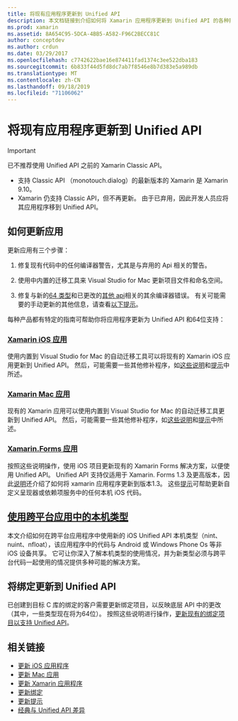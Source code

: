 ```yaml
---
title: 将现有应用程序更新到 Unified API
description: 本文档链接到介绍如何将 Xamarin 应用程序更新到 Unified API 的各种指南。 它讨论了 Xamarin iOS 应用程序和 Xamarin 应用程序。 Xamarin、Forms 应用、跨平台应用中的本机类型和绑定项目。
ms.prod: xamarin
ms.assetid: 8A654C95-5DCA-4BB5-A582-F96C2BECC81C
author: conceptdev
ms.author: crdun
ms.date: 03/29/2017
ms.openlocfilehash: c7742622bae16e874411fad1374c3ee522dba183
ms.sourcegitcommit: 6b833f44d5fd8dc7ab7f8546e8b7d383e5a989db
ms.translationtype: MT
ms.contentlocale: zh-CN
ms.lasthandoff: 09/18/2019
ms.locfileid: "71106062"
---
```

# <a name="updating-existing-apps-to-the-unified-api"></a>将现有应用程序更新到 Unified API

> [!IMPORTANT]
> 已不推荐使用 Unified API 之前的 Xamarin Classic API。
>
> - 支持 Classic API （monotouch.dialog）的最新版本的 Xamarin 是 Xamarin 9.10。
> - Xamarin 仍支持 Classic API，但不再更新。 由于已弃用，因此开发人员应将其应用程序移到 Unified API。

## <a name="how-to-update-your-apps"></a>如何更新应用

更新应用有三个步骤：

1. 修复现有代码中的任何编译器警告，尤其是与弃用的 Api 相关的警告。

2. 使用中内置的迁移工具来 Visual Studio for Mac 更新项目文件和命名空间。

3. 修复与新的[64 类型](~/cross-platform/macios/nativetypes.md)和已更改的[其他 api](~/cross-platform/macios/unified/overview.md#deprecated-typos)相关的其余编译器错误。 有关可能需要的手动更新的其他信息，请查看[以下提示](~/cross-platform/macios/unified/updating-tips.md)。

每种产品都有特定的指南可帮助你将应用程序更新为 Unified API 和64位支持：

### <a name="xamarinios-appscross-platformmaciosunifiedupdating-ios-appsmd"></a>[Xamarin iOS 应用](~/cross-platform/macios/unified/updating-ios-apps.md)

使用内置到 Visual Studio for Mac 的自动迁移工具可以将现有的 Xamarin iOS 应用更新到 Unified API。 然后，可能需要一些其他修补程序，如[这些说明](~/cross-platform/macios/unified/updating-ios-apps.md)和[提示](~/cross-platform/macios/unified/updating-tips.md)中所述。

### <a name="xamarinmac-appscross-platformmaciosunifiedupdating-mac-appsmd"></a>[Xamarin Mac 应用](~/cross-platform/macios/unified/updating-mac-apps.md)

现有的 Xamarin 应用可以使用内置到 Visual Studio for Mac 的自动迁移工具更新到 Unified API。 然后，可能需要一些其他修补程序，如[这些说明](~/cross-platform/macios/unified/updating-mac-apps.md)和[提示](~/cross-platform/macios/unified/updating-tips.md)中所述。

### <a name="xamarinforms-appscross-platformmaciosunifiedupdating-xamarin-forms-appsmd"></a>[Xamarin.Forms 应用](~/cross-platform/macios/unified/updating-xamarin-forms-apps.md)

按照这些说明操作，使用 iOS 项目更新现有的 Xamarin Forms 解决方案，以便使用 Unified API。 Unified API 支持仅适用于 Xamarin. Forms 1.3 及更高版本，因此[说明](~/cross-platform/macios/unified/updating-xamarin-forms-apps.md)还介绍了如何将 xamarin 应用程序更新到版本1.3。 这些[提示](~/cross-platform/macios/unified/updating-tips.md)可帮助更新自定义呈现器或依赖项服务中的任何本机 iOS 代码。

## <a name="working-with-native-types-in-cross-platform-appscross-platformmaciosnativetypesmd"></a>[使用跨平台应用中的本机类型](~/cross-platform/macios/nativetypes.md)

本文介绍如何在跨平台应用程序中使用新的 iOS Unified API 本机类型（nint、nuint、nfloat），该应用程序中的代码与 Android 或 Windows Phone Os 等非 iOS 设备共享。 它可让你深入了解本机类型的使用情况，并为新类型必须与跨平台代码一起使用的情况提供多种可能的解决方案。

## <a name="update-bindings-to-the-unified-api"></a>将绑定更新到 Unified API

已创建到目标 C 库的绑定的客户需要更新绑定项目，以反映底层 API 中的更改（其中，一些类型现在将为64位）。
按照这些说明进行操作，[更新现有的绑定项目以支持 Unified API](~/cross-platform/macios/unified/update-binding.md)。

## <a name="related-links"></a>相关链接

- [更新 iOS 应用程序](~/cross-platform/macios/unified/updating-ios-apps.md)
- [更新 Mac 应用](~/cross-platform/macios/unified/updating-mac-apps.md)
- [更新 Xamarin 应用程序](~/cross-platform/macios/unified/updating-xamarin-forms-apps.md)
- [更新绑定](~/cross-platform/macios/unified/update-binding.md)
- [更新提示](~/cross-platform/macios/unified/updating-tips.md)
- [经典与 Unified API 差异](https://github.com/xamarin/release-notes-archive/blob/master/release-notes/ios/api_changes/classic-vs-unified-8.6.0/index.md)
